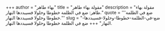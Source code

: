 +++
author = "بهاء طاهر"
title = "مقولة بهاء طاهر"
description = "مقولة بهاء طاهر: ضع في الظلمة خطوطا وحلولا فسيبددها النهار."
quote = '''ضع في الظلمة خطوطا وحلولا فسيبددها النهار.''' 
slug = "ضع-في-الظلمة-خطوطا-وحلولا-فسيبددها-النهار"
+++
ضع في الظلمة خطوطا وحلولا فسيبددها النهار.
